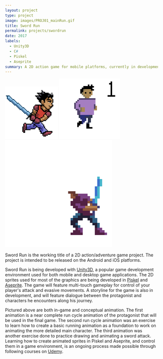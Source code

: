 ```yaml
---
layout: project
type: project
image: images/PROJ01_mainRun.gif
title: Sword Run
permalink: projects/swordrun
date: 2017
labels:
  - Unity3D
  - C#
  - Piskel
  - Aseprite
summary: A 2D action game for mobile platforms, currently in development.
---
```


<div class="ui small rounded images">
  <img class="ui image" src="../images/PROJ01_mainRun.gif">
  <img class="ui image" src="../images/PROJ_01gif1.gif">
  <img class="ui image" src="../images/PROJ01_gif3.gif">
</div>

Sword Run is the working title of a 2D action/adventure game project.  The project is intended to be released on the Android and iOS platforms.

Sword Run is being developed with [Unity3D](https://unity3d.com/), a popular game development environment used for both mobile and desktop game applications.  The 2D sprites used for most of the graphics are being developed in [Piskel](http://www.piskelapp.com/) and [Aseprite](http://www.aseprite.org/).  The game will feature multi-touch gameplay for control of your player's attack and evasive movements.  A storyline for the game is also in development, and will feature dialogue between the protagonist and characters he encounters along his journey.

Pictured above are both in-game and conceptual animation.  The first animation is a near complete run cycle animation of the protagonist that will be used in the final game.  The second run cycle animation was an exercise to learn how to create a basic running animation as a foundation to work on animating the more detailed main character.  The third animation was another exercise done to practice drawing and animating a sword attack.  Learning how to create animated sprites in Piskel and Aseprite, and control them in a game environment, is an ongoing process made possible through following courses on [Udemy](https://www.udemy.com).
